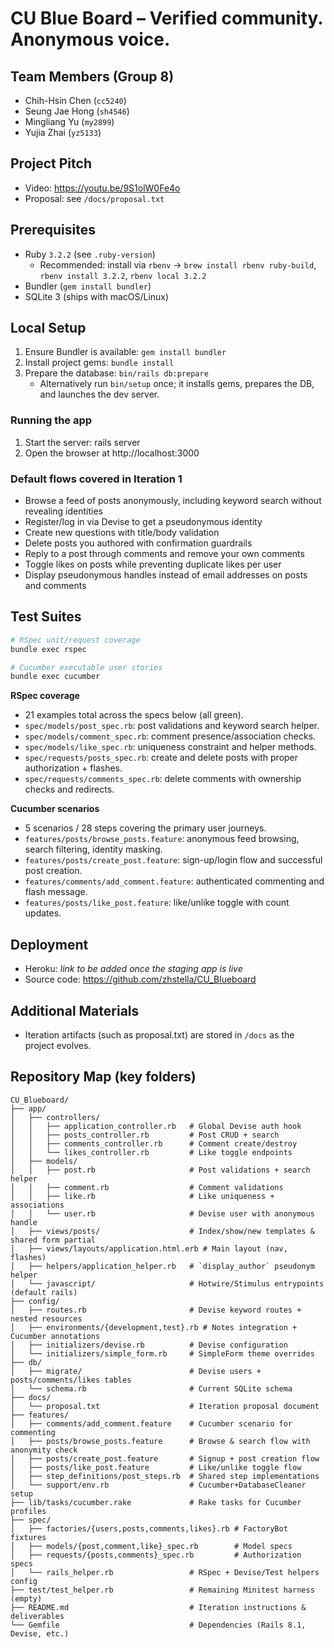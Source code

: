 # CU Blue Board – Verified community. Anonymous voice.

## Team Members (Group 8)
- Chih-Hsin Chen (`cc5240`)
- Seung Jae Hong (`sh4546`)
- Mingliang Yu (`my2899`)
- Yujia Zhai (`yz5133`)

## Project Pitch
- Video: https://youtu.be/9S1olW0Fe4o
- Proposal: see `/docs/proposal.txt`

## Prerequisites
- Ruby `3.2.2` (see `.ruby-version`)
  - Recommended: install via `rbenv` → `brew install rbenv ruby-build`, `rbenv install 3.2.2`, `rbenv local 3.2.2`
- Bundler (`gem install bundler`)
- SQLite 3 (ships with macOS/Linux)

## Local Setup
1. Ensure Bundler is available: `gem install bundler`
2. Install project gems: `bundle install`
3. Prepare the database: `bin/rails db:prepare`
   - Alternatively run `bin/setup` once; it installs gems, prepares the DB, and launches the dev server.

### Running the app
1. Start the server: rails server
2. Open the browser at http://localhost:3000

### Default flows covered in Iteration 1
- Browse a feed of posts anonymously, including keyword search without revealing identities
- Register/log in via Devise to get a pseudonymous identity
- Create new questions with title/body validation
- Delete posts you authored with confirmation guardrails
- Reply to a post through comments and remove your own comments
- Toggle likes on posts while preventing duplicate likes per user
- Display pseudonymous handles instead of email addresses on posts and comments

## Test Suites
```bash
# RSpec unit/request coverage
bundle exec rspec

# Cucumber executable user stories
bundle exec cucumber
```

**RSpec coverage**
- 21 examples total across the specs below (all green).
- `spec/models/post_spec.rb`: post validations and keyword search helper.
- `spec/models/comment_spec.rb`: comment presence/association checks.
- `spec/models/like_spec.rb`: uniqueness constraint and helper methods.
- `spec/requests/posts_spec.rb`: create and delete posts with proper authorization + flashes.
- `spec/requests/comments_spec.rb`: delete comments with ownership checks and redirects.

**Cucumber scenarios**
- 5 scenarios / 28 steps covering the primary user journeys.
- `features/posts/browse_posts.feature`: anonymous feed browsing, search filtering, identity masking.
- `features/posts/create_post.feature`: sign-up/login flow and successful post creation.
- `features/comments/add_comment.feature`: authenticated commenting and flash message.
- `features/posts/like_post.feature`: like/unlike toggle with count updates.

## Deployment
- Heroku: _link to be added once the staging app is live_
- Source code: https://github.com/zhstella/CU_Blueboard

## Additional Materials
- Iteration artifacts (such as proposal.txt) are stored in `/docs` as the project evolves.

## Repository Map (key folders)
```text
CU_Blueboard/
├── app/
│   ├── controllers/
│   │   ├── application_controller.rb   # Global Devise auth hook
│   │   ├── posts_controller.rb         # Post CRUD + search
│   │   ├── comments_controller.rb      # Comment create/destroy
│   │   └── likes_controller.rb         # Like toggle endpoints
│   ├── models/
│   │   ├── post.rb                     # Post validations + search helper
│   │   ├── comment.rb                  # Comment validations
│   │   ├── like.rb                     # Like uniqueness + associations
│   │   └── user.rb                     # Devise user with anonymous handle
│   ├── views/posts/                    # Index/show/new templates & shared form partial
│   ├── views/layouts/application.html.erb # Main layout (nav, flashes)
│   ├── helpers/application_helper.rb   # `display_author` pseudonym helper
│   └── javascript/                     # Hotwire/Stimulus entrypoints (default rails)
├── config/
│   ├── routes.rb                       # Devise keyword routes + nested resources
│   ├── environments/{development,test}.rb # Notes integration + Cucumber annotations
│   ├── initializers/devise.rb          # Devise configuration
│   └── initializers/simple_form.rb     # SimpleForm theme overrides
├── db/
│   ├── migrate/                        # Devise users + posts/comments/likes tables
│   └── schema.rb                       # Current SQLite schema
├── docs/
│   └── proposal.txt                    # Iteration proposal document
├── features/
│   ├── comments/add_comment.feature    # Cucumber scenario for commenting
│   ├── posts/browse_posts.feature      # Browse & search flow with anonymity check
│   ├── posts/create_post.feature       # Signup + post creation flow
│   ├── posts/like_post.feature         # Like/unlike toggle flow
│   ├── step_definitions/post_steps.rb  # Shared step implementations
│   └── support/env.rb                  # Cucumber+DatabaseCleaner setup
├── lib/tasks/cucumber.rake             # Rake tasks for Cucumber profiles
├── spec/
│   ├── factories/{users,posts,comments,likes}.rb # FactoryBot fixtures
│   ├── models/{post,comment,like}_spec.rb        # Model specs
│   ├── requests/{posts,comments}_spec.rb         # Authorization specs
│   └── rails_helper.rb                 # RSpec + Devise/Test helpers config
├── test/test_helper.rb                 # Remaining Minitest harness (empty)
├── README.md                           # Iteration instructions & deliverables
└── Gemfile                             # Dependencies (Rails 8.1, Devise, etc.)
```
